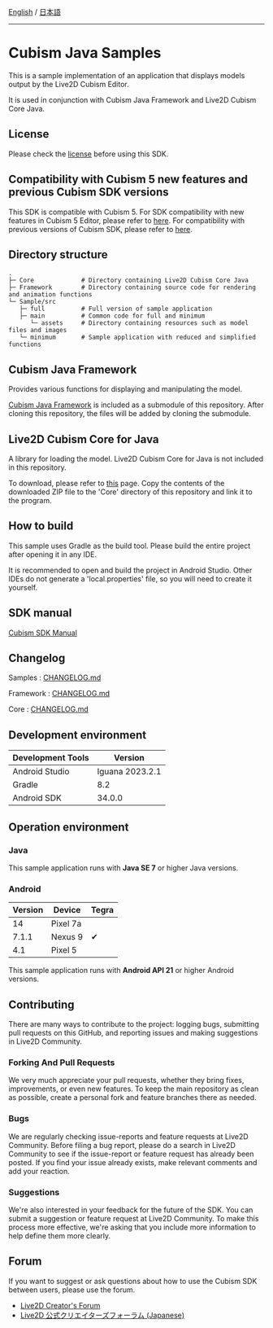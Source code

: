 [English](README.md) / [日本語](README.ja.md)

---

# Cubism Java Samples

This is a sample implementation of an application that displays models output by the Live2D Cubism Editor.

It is used in conjunction with Cubism Java Framework and Live2D Cubism Core Java.

## License

Please check the [license](LICENSE.md) before using this SDK.


## Compatibility with Cubism 5 new features and previous Cubism SDK versions

This SDK is compatible with Cubism 5.
For SDK compatibility with new features in Cubism 5 Editor, please refer to [here](https://docs.live2d.com/en/cubism-sdk-manual/cubism-5-new-functions/).
For compatibility with previous versions of Cubism SDK, please refer to [here](https://docs.live2d.com/en/cubism-sdk-manual/compatibility-with-cubism-5/).


## Directory structure

```
.
├─ Core             # Directory containing Live2D Cubism Core Java
├─ Framework        # Directory containing source code for rendering and animation functions
└─ Sample/src
   ├─ full          # Full version of sample application
   ├─ main          # Common code for full and minimum
      └─ assets     # Directory containing resources such as model files and images
   └─ minimum       # Sample application with reduced and simplified functions
```

## Cubism Java Framework

Provides various functions for displaying and manipulating the model.

[Cubism Java Framework] is included as a submodule of this repository.
After cloning this repository, the files will be added by cloning the submodule.

[Cubism Java Framework]: (https://github.com/Live2D/CubismJavaFramework)

## Live2D Cubism Core for Java

A library for loading the model.
Live2D Cubism Core for Java is not included in this repository.

To download, please refer to [this](https://www.live2d.com/download/cubism-sdk/download-java/) page. Copy the contents of the downloaded ZIP file to the 'Core' directory of this repository and link it to the program.

## How to build

This sample uses Gradle as the build tool. Please build the entire project after opening it in any IDE.

It is recommended to open and build the project in Android Studio. Other IDEs do not generate a 'local.properties' file, so you will need to create it yourself.

## SDK manual

[Cubism SDK Manual](https://docs.live2d.com/cubism-sdk-manual/top/)

## Changelog

Samples : [CHANGELOG.md](CHANGELOG.md)

Framework : [CHANGELOG.md](Framework/CHANGELOG.md)

Core : [CHANGELOG.md](Core/CHANGELOG.md)

## Development environment

| Development Tools | Version |
|-------------------|--|
| Android Studio    | Iguana 2023.2.1 |
| Gradle            | 8.2 |
| Android SDK | 34.0.0       |

## Operation environment

### Java

This sample application runs with **Java SE 7** or higher Java versions.

### Android

| Version | Device   | Tegra |
|---------|----------| --- |
| 14     | Pixel 7a ||
| 7.1.1   | Nexus 9  | ✔︎ |
| 4.1   | Pixel 5  ||

This sample application runs with **Android API 21** or higher Android versions.

## Contributing

There are many ways to contribute to the project: logging bugs, submitting pull requests on this GitHub, and reporting issues and making suggestions in Live2D Community.

### Forking And Pull Requests

We very much appreciate your pull requests, whether they bring fixes, improvements, or even new features. To keep the main repository as clean as possible, create a personal fork and feature branches there as needed.

### Bugs

We are regularly checking issue-reports and feature requests at Live2D Community. Before filing a bug report, please do a search in Live2D Community to see if the issue-report or feature request has already been posted. If you find your issue already exists, make relevant comments and add your reaction.

### Suggestions

We're also interested in your feedback for the future of the SDK. You can submit a suggestion or feature request at Live2D Community. To make this process more effective, we're asking that you include more information to help define them more clearly.

## Forum

If you want to suggest or ask questions about how to use the Cubism SDK between users, please use the forum.

- [Live2D Creator's Forum](https://community.live2d.com/)
- [Live2D 公式クリエイターズフォーラム (Japanese)](https://creatorsforum.live2d.com/)
